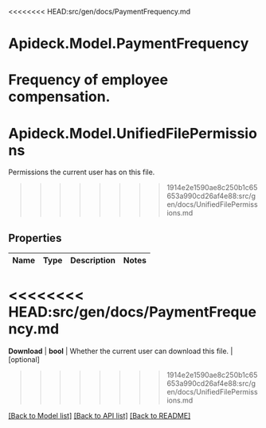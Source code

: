 <<<<<<<< HEAD:src/gen/docs/PaymentFrequency.md
# Apideck.Model.PaymentFrequency
Frequency of employee compensation.
========
# Apideck.Model.UnifiedFilePermissions
Permissions the current user has on this file.
>>>>>>>> 1914e2e1590ae8c250b1c65653a990cd26af4e88:src/gen/docs/UnifiedFilePermissions.md

## Properties

Name | Type | Description | Notes
------------ | ------------- | ------------- | -------------
<<<<<<<< HEAD:src/gen/docs/PaymentFrequency.md
========
**Download** | **bool** | Whether the current user can download this file. | [optional] 
>>>>>>>> 1914e2e1590ae8c250b1c65653a990cd26af4e88:src/gen/docs/UnifiedFilePermissions.md

[[Back to Model list]](../README.md#documentation-for-models) [[Back to API list]](../README.md#documentation-for-api-endpoints) [[Back to README]](../README.md)

